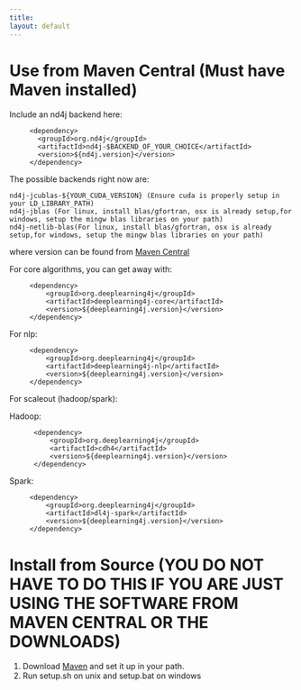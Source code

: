 ```yaml
---
title:
layout: default
---
```



Use from Maven Central (Must have Maven installed)
=========================================

Include an nd4j backend here:

```
     <dependency>
       <groupId>org.nd4j</groupId>
       <artifactId>nd4j-$BACKEND_OF_YOUR_CHOICE</artifactId>
       <version>${nd4j.version}</version>
     </dependency>
 ```
 
 

The possible backends right now are:

    nd4j-jcublas-${YOUR_CUDA_VERSION} (Ensure cuda is properly setup in your LD_LIBRARY_PATH)
    nd4j-jblas (For linux, install blas/gfortran, osx is already setup,for windows, setup the mingw blas libraries on your path)
    nd4j-netlib-blas(For linux, install blas/gfortran, osx is already setup,for windows, setup the mingw blas libraries on your path)

where version can be found from [Maven Central](http://search.maven.org)

For core algorithms, you can get away with:



```
     <dependency>
         <groupId>org.deeplearning4j</groupId>
         <artifactId>deeplearning4j-core</artifactId>
         <version>${deeplearning4j.version}</version>
     </dependency>
```


For nlp:
```
     <dependency>
         <groupId>org.deeplearning4j</groupId>
         <artifactId>deeplearning4j-nlp</artifactId>
         <version>${deeplearning4j.version}</version>
     </dependency>
```
For scaleout (hadoop/spark):


Hadoop:
```
      <dependency>
          <groupId>org.deeplearning4j</groupId>
          <artifactId>cdh4</artifactId>
          <version>${deeplearning4j.version}</version>
      </dependency>
```

Spark:
 ```
      <dependency>
          <groupId>org.deeplearning4j</groupId>
          <artifactId>dl4j-spark</artifactId>
          <version>${deeplearning4j.version}</version>
      </dependency>
```



Install from Source (YOU DO NOT HAVE TO DO THIS IF YOU ARE JUST USING THE SOFTWARE FROM MAVEN CENTRAL OR THE DOWNLOADS)
==============================

1. Download [Maven](http://maven.apache.org/download.cgi) and set it up in your path.
2. Run setup.sh on unix and setup.bat on windows






